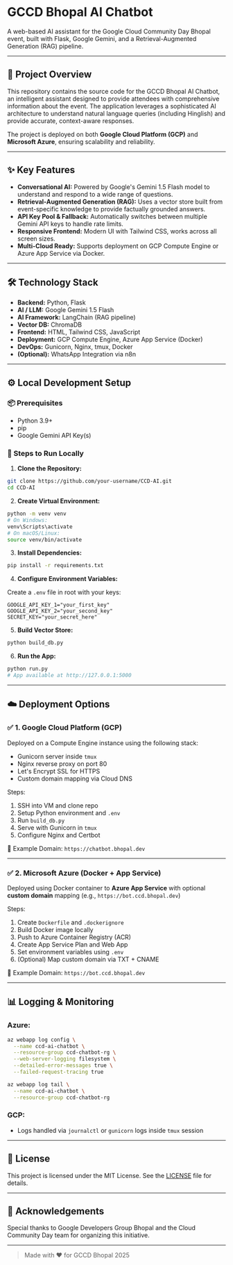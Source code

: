 # **GCCD Bhopal AI Chatbot**

A web-based AI assistant for the Google Cloud Community Day Bhopal event, built with Flask, Google Gemini, and a Retrieval-Augmented Generation (RAG) pipeline.

---

## **🚀 Project Overview**

This repository contains the source code for the GCCD Bhopal AI Chatbot, an intelligent assistant designed to provide attendees with comprehensive information about the event. The application leverages a sophisticated AI architecture to understand natural language queries (including Hinglish) and provide accurate, context-aware responses.

The project is deployed on both **Google Cloud Platform (GCP)** and **Microsoft Azure**, ensuring scalability and reliability.

---

## **✨ Key Features**

- **Conversational AI:** Powered by Google's Gemini 1.5 Flash model to understand and respond to a wide range of questions.  
- **Retrieval-Augmented Generation (RAG):** Uses a vector store built from event-specific knowledge to provide factually grounded answers.  
- **API Key Pool & Fallback:** Automatically switches between multiple Gemini API keys to handle rate limits.  
- **Responsive Frontend:** Modern UI with Tailwind CSS, works across all screen sizes.  
- **Multi-Cloud Ready:** Supports deployment on GCP Compute Engine or Azure App Service via Docker.

---

## **🛠️ Technology Stack**

- **Backend:** Python, Flask  
- **AI / LLM:** Google Gemini 1.5 Flash  
- **AI Framework:** LangChain (RAG pipeline)  
- **Vector DB:** ChromaDB  
- **Frontend:** HTML, Tailwind CSS, JavaScript  
- **Deployment:** GCP Compute Engine, Azure App Service (Docker)  
- **DevOps:** Gunicorn, Nginx, tmux, Docker  
- **(Optional):** WhatsApp Integration via n8n

---

## **⚙️ Local Development Setup**

### **📦 Prerequisites**

- Python 3.9+  
- pip  
- Google Gemini API Key(s)

### **🧪 Steps to Run Locally**

1. **Clone the Repository:**

```bash
git clone https://github.com/your-username/CCD-AI.git
cd CCD-AI
````

2. **Create Virtual Environment:**

```bash
python -m venv venv
# On Windows:
venv\Scripts\activate
# On macOS/Linux:
source venv/bin/activate
```

3. **Install Dependencies:**

```bash
pip install -r requirements.txt
```

4. **Configure Environment Variables:**

Create a `.env` file in root with your keys:

```env
GOOGLE_API_KEY_1="your_first_key"
GOOGLE_API_KEY_2="your_second_key"
SECRET_KEY="your_secret_here"
```

5. **Build Vector Store:**

```bash
python build_db.py
```

6. **Run the App:**

```bash
python run.py
# App available at http://127.0.0.1:5000
```

---

## **☁️ Deployment Options**

### ✅ **1. Google Cloud Platform (GCP)**

Deployed on a Compute Engine instance using the following stack:

* Gunicorn server inside `tmux`
* Nginx reverse proxy on port 80
* Let's Encrypt SSL for HTTPS
* Custom domain mapping via Cloud DNS

Steps:

1. SSH into VM and clone repo
2. Setup Python environment and `.env`
3. Run `build_db.py`
4. Serve with Gunicorn in `tmux`
5. Configure Nginx and Certbot

📍 Example Domain: `https://chatbot.bhopal.dev`

---

### ✅ **2. Microsoft Azure (Docker + App Service)**

Deployed using Docker container to **Azure App Service** with optional **custom domain** mapping (e.g., `https://bot.ccd.bhopal.dev`)

Steps:

1. Create `Dockerfile` and `.dockerignore`
2. Build Docker image locally
3. Push to Azure Container Registry (ACR)
4. Create App Service Plan and Web App
5. Set environment variables using `.env`
6. (Optional) Map custom domain via TXT + CNAME

📍 Example Domain: `https://bot.ccd.bhopal.dev`

---

## **📊 Logging & Monitoring**

### Azure:

```bash
az webapp log config \
  --name ccd-ai-chatbot \
  --resource-group ccd-chatbot-rg \
  --web-server-logging filesystem \
  --detailed-error-messages true \
  --failed-request-tracing true

az webapp log tail \
  --name ccd-ai-chatbot \
  --resource-group ccd-chatbot-rg
```

### GCP:

* Logs handled via `journalctl` or `gunicorn` logs inside `tmux` session

---

## **📄 License**

This project is licensed under the MIT License. See the [LICENSE](./LICENSE) file for details.

---

## 🙌 Acknowledgements

Special thanks to Google Developers Group Bhopal and the Cloud Community Day team for organizing this initiative.

---

> Made with ❤️ for GCCD Bhopal 2025

